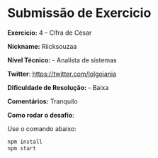 # Submissão de Exercicio

**Exercicio:** 4 - Cifra de César

**Nickname:** Riicksouzaa

**Nível Técnico:** - Analista de sistemas

**Twitter**: https://twitter.com/lolgoiania

**Dificuldade de Resolução:** - Baixa

**Comentários:** Tranquilo

**Como rodar o desafio**: 

Use o comando abaixo: 
```bash
npm install
npm start
```
